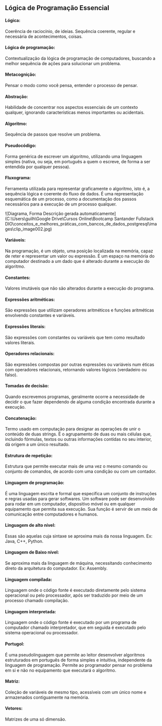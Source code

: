 ## Lógica de Programação Essencial

 

#### Lógica:

Coerência de raciocínio, de ideias. Sequência coerente, regular e necessária de acontecimentos, coisas.



#### Lógica de programação:

Contextualização da lógica de programação de computadores, buscando a melhor sequência de ações para solucionar um problema.



#### Metacognição:

Pensar o modo como você pensa, entender o processo de pensar.



#### Abstração:

Habilidade de concentrar nos aspectos essenciais de um contexto qualquer, ignorando características menos importantes ou acidentais.



#### Algoritmo:

Sequência de passos que resolve um problema.



#### Pseudocódigo:

Forma genérica de escrever um algoritmo, utilizando uma linguagem simples (nativa, ou seja, em português a quem o escreve, de forma a ser entendida por qualquer pessoa).



#### Fluxograma:

Ferramenta utilizada para representar graficamente o algoritmo, isto é, a sequência lógica e coerente do fluxo de dados. É uma representação esquemática de um processo, como a documentação dos passos necessários para a execução de um processo qualquer.

![Diagrama, Forma  Descrição gerada automaticamente](C:\Users\guilh\Google Drive\Cursos Online\Bootcamp Santander Fullstack DIO\conceitos_e_melhores_práticas_com_bancos_de_dados_postgresql\images\clip_image002.jpg)



#### Variáveis:

Na programação, é um objeto, uma posição localizada na memória, capaz de reter e representar um valor ou expressão. É um espaço na memória do computador destinado a um dado que é alterado durante a execução do algoritmo.



#### Constantes:

Valores imutáveis que não são alterados durante a execução do programa.



#### Expressões aritméticas:

São expressões que utilizam operadores aritméticos e funções aritméticas envolvendo constantes e variáveis.



#### Expressões literais:

São expressões com constantes ou variáveis que tem como resultado valores literais.



#### Operadores relacionais:

São expressões compostas por outras expressões ou variáveis num éticas com operadores relacionais, retornando valores lógicos (verdadeiro ou falso).



#### Tomadas de decisão:

Quando escrevemos programas, geralmente ocorre a necessidade de decidir o que fazer dependendo de alguma condição encontrada durante a execução.



#### Concatenação:

Termo usado em computação para designar as operações de unir o conteúdo de duas strings. É o agrupamento de duas ou mais células que, incluindo fórmulas, textos ou outras informações contidas no seu interior, dá origem a um único resultado.



#### Estrutura de repetição:

Estrutura que permite executar mais de uma vez o mesmo comando ou conjunto de comandos, de acordo com uma condição ou com um contador.



#### Linguagem de programação:

É uma linguagem escrita e formal que especifica um conjunto de instruções e regras usadas para gerar softwares. Um software pode ser desenvolvido para rodar em um computador, dispositivo móvel ou em qualquer equipamento que permita sua execução. Sua função é servir de um meio de comunicação entre computadores e humanos.



#### Linguagem de alto nível:

Essas são aquelas cuja sintaxe se aproxima mais da nossa linguagem. Ex: Java, C++, Python.



#### Linguagem de Baixo nível:

Se aproxima mais da linguagem de máquina, necessitando conhecimento direto da arquitetura do computador. Ex: Assembly.



#### Linguagem compilada:

Linguagem onde o código fonte é executado diretamente pelo sistema operacional ou pelo processador, após ser traduzido por meio de um processo chamado compilação.



#### Linguagem interpretada:

Linguagem onde o código fonte é executado por um programa de computador chamado interpretador, que em seguida é executado pelo sistema operacional ou processador.



#### Portugol:

É uma pseudolinguagem que permite ao leitor desenvolver algoritmos estruturados em português de forma simples e intuitiva, independente da linguagem de programação. Permite ao programador pensar no problema em si e não no equipamento que executará o algoritmo.



#### Matriz:

Coleção de variáveis de mesmo tipo, acessíveis com um único nome e armazenados contiguamente na memória.



#### Vetores:

Matrizes de uma só dimensão.